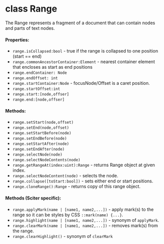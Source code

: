 # class Range

The Range represents a fragment of a document that can contain nodes and parts of text nodes.

#### Properties:  

* `range.isCollapsed:bool` - true if the range is collapsed to one position (start == end)
* `range.commonAncestorContainer:Element` - nearest container element that encloses as start as end positions
* `range.endContainer: Node`
* `range.endOffset: int`
* `range.startContainer:Node` - focusNode/Offset is a caret position.
* `range.startOffset:int`
* `range.start:[node,offser]`
* `range.end:[node,offser]`

#### Methods:

* `range.setStart(node,offset)`
* `range.setEnd(node,offset)`
* `range.setStartBefore(node)`
* `range.setEndBefore(node)`
* `range.setStartAfter(node)`
* `range.setEndAfter(node)`
* `range.selectNode(node)`
* `range.selectNodeContents(node)`
* `range.getRangeAt(index:uint):Range` - returns Range object at given index.
* `range.selectNodeContent(node)` - selects the node.
* `range.collapse([toStart:bool])` - sets either end or start positions.
* `range.cloneRange():Range` - returns copy of this range object.

#### Methods (Sciter specific):

* `range.applyMark(name | [name1, name2,...])` - apply mark(s) to the range so it can be styles by CSS `::mark(name) {...}`.
* `range.highlight(name | [name1, name2,...])` - synonym of `applyMark`.
* `range.clearMark(name | [name1, name2,...])` - removes mark(s) from the range.
* `range.clearHighlight()` - synonym of `clearMark`
